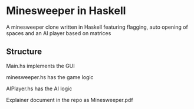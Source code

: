 # Minesweeper in Haskell

A minesweeper clone written in Haskell featuring flagging, auto opening of spaces and an AI player based on matrices

## Structure

Main.hs implements the GUI

minesweeper.hs has the game logic

AIPlayer.hs has the AI logic

Explainer document in the repo as Minesweeper.pdf
